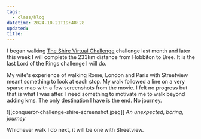 ```yaml
---
tags:
  - class/blog
datetime: 2024-10-21T19:48:28
updated: 
title: 
---
```

I began walking [The Shire Virtual Challenge](https://www.theconqueror.events/shire/) challenge last month and later this week I will complete the 233km distance from Hobbiton to Bree. It is the last Lord of the Rings challenge I will do.

My wife's experience of walking Rome, London and Paris with Streetview meant something to look at each stop. My walk followed a line on a very sparse map with a few screenshots from the movie. I felt no progress but that is what I was after. I need something to motivate me to walk beyond adding kms. The only destination I have is the end. No journey.

![[conqueror-challenge-shire-screenshot.jpeg]]
*An unexpected, boring, journey*

Whichever walk I do next, it will be one with Streetview.